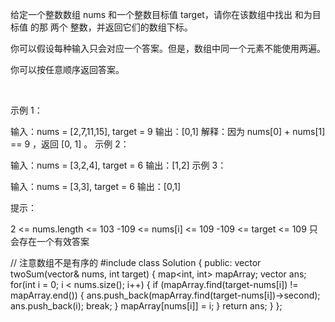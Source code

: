 给定一个整数数组 nums 和一个整数目标值 target，请你在该数组中找出 和为目标值 的那 两个 整数，并返回它们的数组下标。

你可以假设每种输入只会对应一个答案。但是，数组中同一个元素不能使用两遍。

你可以按任意顺序返回答案。

 

示例 1：

输入：nums = [2,7,11,15], target = 9
输出：[0,1]
解释：因为 nums[0] + nums[1] == 9 ，返回 [0, 1] 。
示例 2：

输入：nums = [3,2,4], target = 6
输出：[1,2]
示例 3：

输入：nums = [3,3], target = 6
输出：[0,1]
 

提示：

2 <= nums.length <= 103
-109 <= nums[i] <= 109
-109 <= target <= 109
只会存在一个有效答案


// 注意数组不是有序的
#include <map>
class Solution {
public:
    vector<int> twoSum(vector<int>& nums, int target) {
        map<int, int> mapArray;
        vector<int> ans;
        for(int i = 0; i < nums.size(); i++) {
            if (mapArray.find(target-nums[i]) != mapArray.end()) {
                ans.push_back(mapArray.find(target-nums[i])->second);
                ans.push_back(i);
                break;
            }
            mapArray[nums[i]] = i;
        }
        return ans;
    }
};